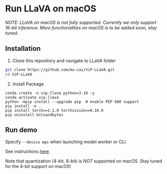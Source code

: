 # Run LLaVA on macOS

*NOTE: LLaVA on macOS is not fully supported. Currently we only support 16-bit inference. More functionalities on macOS is to be added soon, stay tuned.*

## Installation

1. Clone this repository and navigate to LLaVA folder
```bash
git clone https://github.com/mu-cai/ViP-LLaVA.git
cd ViP-LLaVA
```

2. Install Package
```Shell
conda create -n vip-llava python=3.10 -y
conda activate vip-llava
python -mpip install --upgrade pip  # enable PEP 660 support
pip install -e .
pip install torch==2.1.0 torchvision==0.16.0
pip uninstall bitsandbytes
```

## Run demo

Specify `--device mps` when launching model worker or CLI.

See instructions [here](https://github.com/mu-cai/ViP-LLaVA#demo).

Note that quantization (4-bit, 8-bit) is *NOT* supported on macOS. Stay tuned for the 4-bit support on macOS!
